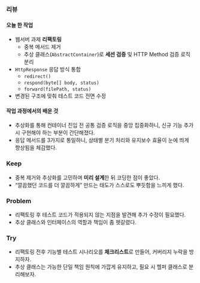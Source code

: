 ### 리뷰  
#### 오늘 한 작업  
- 웹서버 과제 **리팩토링** 
	- 중복 메서드 제거  
	- 추상 클래스(`AbstractContainer`)로 **세션 검증** 및 HTTP Method 검증 로직 분리  
- `HttpResponse` 응답 방식 통합  
	- `redirect()`  
	- `respond(byte[] body, status)`  
	- `forward(filePath, status)`  
- 변경된 구조에 맞춰 테스트 코드 전면 수정  

#### 작업 과정에서의 배운 것  
- 추상화를 통해 컨테이너 진입 전 공통 검증 로직을 중앙 집중화하니, 신규 기능 추가 시 구현해야 하는 부분이 간단해졌다.
- 응답 메서드를 3가지로 통일하니, 상태별 분기 처리와 유지보수 효율이 눈에 띄게 향상됨을 체감했다.

### Keep  
- 중복 제거와 추상화를 고민하며 **미리 설계**한 뒤 코딩한 점이 좋았다.  
- “깔끔했던 코드를 더 깔끔하게” 만드는 태도가 스스로도 뿌듯함을 느끼게 했다.

### Problem  
- 리팩토링 후 테스트 코드가 적용되지 않는 지점을 발견해 추가 수정이 필요했다.  
- 추상 클래스와 인터페이스의 역할과 책임이 좀 헷갈렸다.

### Try  
- 리팩토링 전후 기능별 테스트 시나리오를 **체크리스트**로 만들어, 커버리지 누락을 방지하자.  
- 추상 클래스는 가능한 단일 책임 원칙에 가깝게 유지하고, 필요 시 헬퍼 클래스로 분리해보자.
